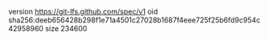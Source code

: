 version https://git-lfs.github.com/spec/v1
oid sha256:deeb656428b298f1e71a4501c27028b1687f4eee725f25b6fd9c954c42958960
size 234600
